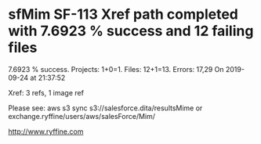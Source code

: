 # sfMim SF-113 Xref path completed with 7.6923 % success and 12 failing files

7.6923 % success. Projects: 1+0=1.  Files: 12+1=13. Errors: 17,29  On 2019-09-24 at 21:37:52

Xref: 3 refs, 1 image ref

Please see: aws s3 sync s3://salesforce.dita/resultsMime or exchange.ryffine/users/aws/salesForce/Mim/

http://www.ryffine.com
